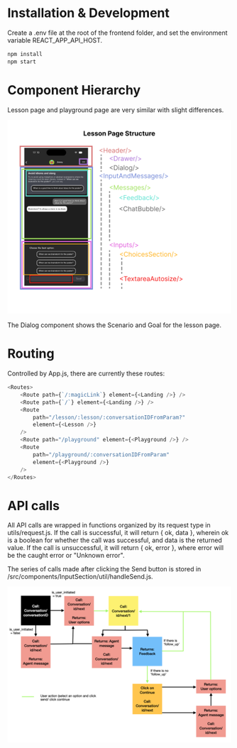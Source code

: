 # Installation & Development

Create a .env file at the root of the frontend folder, and set the environment 
variable REACT_APP_API_HOST.

``` sh
npm install
npm start
```

# Component Hierarchy
Lesson page and playground page are very similar with slight differences.

<img src="doc-image/page-structure.png" alt="page structure"/>

The Dialog component shows the Scenario and Goal for the lesson page.


# Routing

Controlled by App.js, there are currently these routes:

``` js
<Routes>
    <Route path={`/:magicLink`} element={<Landing />} />
    <Route path={`/`} element={<Landing />} />
    <Route
        path="/lesson/:lesson/:conversationIDFromParam?"
        element={<Lesson />}
    />
    <Route path="/playground" element={<Playground />} />
    <Route
        path="/playground/:conversationIDFromParam"
        element={<Playground />}
    />
</Routes>
```

# API calls

All API calls are wrapped in functions organized by its request type in 
utils/request.js. If the call is successful, it will return { ok, data }, 
wherein ok is a boolean for whether the call was successful, and data is the 
returned value. If the call is unsuccessful, it will return { ok, error }, where 
error will be the caught error or "Unknown error".

The series of calls made after clicking the Send button is stored in
/src/components/InputSection/util/handleSend.js.

<img src="doc-image/work-flow.png" alt="work flow"/>


